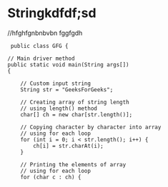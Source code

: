 # Stringkdfdf;sd
//hfghfgnbnbvbn fggfgdh 



     public class GFG {
  
    // Main driver method
    public static void main(String args[])
    {
  
        // Custom input string
        String str = "GeeksForGeeks";
  
        // Creating array of string length
        // using length() method
        char[] ch = new char[str.length()];
  
        // Copying character by character into array
        // using for each loop
        for (int i = 0; i < str.length(); i++) {
            ch[i] = str.charAt(i);
        }
  
        // Printing the elements of array
        // using for each loop
        for (char c : ch) {
